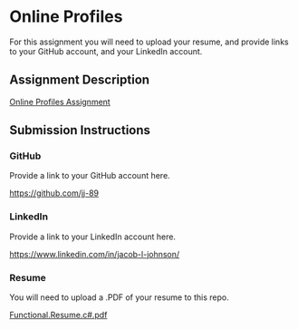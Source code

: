 # Online Profiles
For this assignment you will need to upload your resume, and provide links to your GitHub account, and your LinkedIn account.

## Assignment Description
[Online Profiles Assignment](https://education.launchcode.org/liftoff/assignments/online-profiles/)

## Submission Instructions

### GitHub
Provide a link to your GitHub account here.

https://github.com/jj-89

### LinkedIn
Provide a link to your LinkedIn account here.

https://www.linkedin.com/in/jacob-l-johnson/

### Resume
You will need to upload a .PDF of your resume to this repo.

[Functional.Resume.c#.pdf](https://github.com/jj-89/liftoff-assignments/files/2033761/Functional.Resume.c.pdf)
